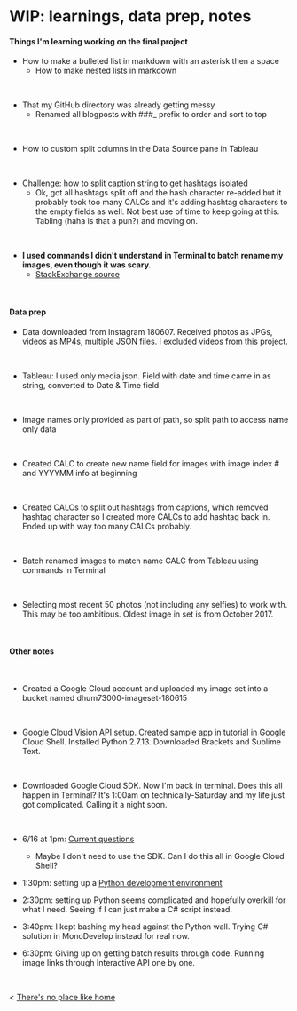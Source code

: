 # WIP: learnings, data prep, notes

#### Things I'm learning working on the final project

* How to make a bulleted list in markdown with an asterisk then a space
    * How to make nested lists in markdown

&nbsp;
* That my GitHub directory was already getting messy
    * Renamed all blogposts with ###_ prefix to order and sort to top
    
&nbsp;
* How to custom split columns in the Data Source pane in Tableau

&nbsp;
* Challenge: how to split caption string to get hashtags isolated
    * Ok, got all hashtags split off and the hash character re-added but it probably took too many CALCs and it's adding hashtag characters to the empty fields as well. Not best use of time to keep going at this. Tabling (haha is that a pun?) and moving on.
    
&nbsp;
* **I used commands I didn't understand in Terminal to batch rename my images, even though it was scary.**
    * [StackExchange source](https://apple.stackexchange.com/questions/236213/renaming-files-names-in-bulk-any-smarter-solution)
    

    
    
&nbsp; &nbsp; &nbsp; &nbsp;


#### Data prep
* Data downloaded from Instagram 180607. Received photos as JPGs, videos as MP4s, multiple JSON files. I excluded videos from this project.

&nbsp;
* Tableau: I used only media.json. Field with date and time came in as string, converted to Date & Time field

&nbsp;
* Image names only provided as part of path, so split path to access name only data

&nbsp;
* Created CALC to create new name field for images with image index # and YYYYMM info at beginning

&nbsp;
* Created CALCs to split out hashtags from captions, which removed hashtag character so I created more CALCs to add hashtag back in. Ended up with way too many CALCs probably.

&nbsp;
* Batch renamed images to match name CALC from Tableau using commands in Terminal

&nbsp;
* Selecting most recent 50 photos (not including any selfies) to work with. This may be too ambitious. Oldest image in set is from October 2017.





&nbsp; &nbsp; &nbsp; &nbsp;

#### Other notes

&nbsp;
* Created a Google Cloud account and uploaded my image set into a bucket named dhum73000-imageset-180615

&nbsp;
* Google Cloud Vision API setup. Created sample app in tutorial in Google Cloud Shell. Installed Python 2.7.13. Downloaded Brackets and Sublime Text.

&nbsp;
* Downloaded Google Cloud SDK. Now I'm back in terminal. Does this all happen in Terminal? It's 1:00am on technically-Saturday and my life just got complicated. Calling it a night soon.

&nbsp;
* 6/16 at 1pm: [Current questions](https://docs.google.com/presentation/d/1oq3hsq7qOgkFmn7fg6CCQDI_6x2zVZVOMpbbTcDpbSk/edit?usp=sharing)
    * Maybe I don't need to use the SDK. Can I do this all in Google Cloud Shell?
* 1:30pm: setting up a [Python development environment](https://cloud.google.com/python/setup)
* 2:30pm: setting up Python seems complicated and hopefully overkill for what I need. Seeing if I can just make a C# script instead.
* 3:40pm: I kept bashing my head against the Python wall. Trying C# solution in MonoDevelop instead for real now.
* 6:30pm: Giving up on getting batch results through code. Running image links through Interactive API one by one.


  &nbsp; &nbsp; &nbsp; &nbsp;
  

< [There's no place like home](./index.md)
